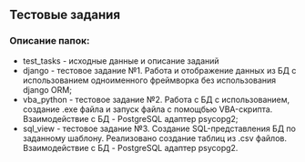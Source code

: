 ## Тестовые задания
### Описание папок:
- test_tasks - исходные данные и описание заданий
- django - тестовое задание №1. Работа и отображение данных из БД 
с использованием одноименного фреймворка без использования django ORM;
- vba_python - тестовое задание №2. Работа с БД с использованием, 
создание .exe файла и запуск файла с помощбью VBA-скрипта. 
Взаимодействие с БД - PostgreSQL адаптер psycopg2;
- sql_view - тестовое задание №3. Создание SQL-представления БД по заданному шаблону. 
Реализовано создание таблиц из .csv файлов. Взаимодействие с БД - PostgreSQL адаптер psycopg2. 

